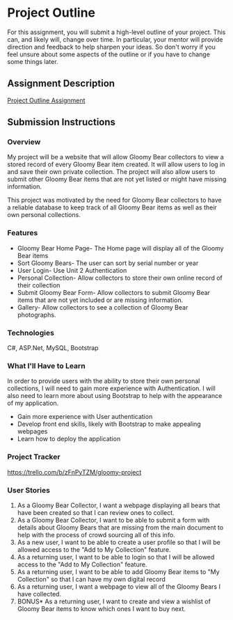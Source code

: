 # Project Outline
For this assignment, you will submit a high-level outline of your project. This can, and likely will, change over time. In particular, your mentor will provide direction and feedback to help sharpen your ideas. So don't worry if you feel unsure about some aspects of the outline or if you have to change some things later.

## Assignment Description
[Project Outline Assignment](https://education.launchcode.org/liftoff/modules/assignments/project-outline)

## Submission Instructions

### Overview
My project will be a website that will allow Gloomy Bear collectors to view a stored record of every Gloomy Bear item created. It will allow users to log in and save their own private collection. The project will also allow users to submit other Gloomy Bear items that are not yet listed or might have missing information. 

This project was motivated by the need for Gloomy Bear collectors to have a reliable database to keep track of all Gloomy Bear items as well as their own personal collections. 
### Features
* Gloomy Bear Home Page- The Home page will display all of the Gloomy Bear items 
* Sort Gloomy Bears- The user can sort by serial number or year
* User Login- Use Unit 2 Authentication
* Personal Collection- Allow collectors to store their own online record of their collection
* Submit Gloomy Bear Form- Allow collectors to submit Gloomy Bear items that are not yet included or are missing information.
* Gallery- Allow collectors to see a collection of Gloomy Bear photographs.
### Technologies
C#, ASP.Net, MySQL, Bootstrap
### What I'll Have to Learn
In order to provide users with the ability to store their own personal collections, I will need to gain more experience with Authentication. I will also need to learn more about using Bootstrap to help with the appearance of my application. 

* Gain more experience with User authentication
* Develop front end skills, likely with Bootstrap to make appealing webpages
* Learn how to deploy the application
### Project Tracker
https://trello.com/b/zFnPyTZM/gloomy-project

### User Stories
1. As a Gloomy Bear Collector, I want a webpage displaying all bears that have been created so that I can review ones to collect.
1. As a Gloomy Bear Collector, I want to be able to submit a form with details about Gloomy Bears that are missing from the main document to help with the process of crowd sourcing all of this info.
1. As a new user, I want to be able to create a user profile so that I will be allowed access to the "Add to My Collection" feature.
1. As a returning user, I want to be able to login so that I will be allowed access to the "Add to My Collection" feature.
1. As a returning user, I want to be able to add Gloomy Bear items to "My Collection" so that I can have my own digital record
1. As a returning user, I want a webpage to view all of the Gloomy Bears I have collected.
1. BONUS* As a returning user, I want to create and view a wishlist of Gloomy Bear items to know which ones I want to buy next.